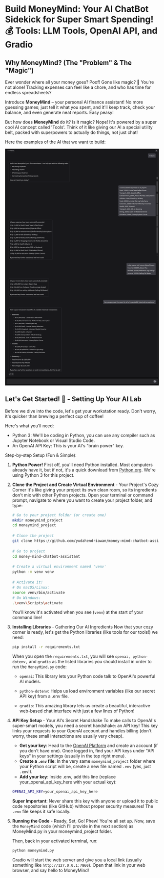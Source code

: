 # Build MoneyMind: Your AI ChatBot Sidekick for Super Smart Spending! 💰 Tools: LLM Tools, OpenAI API, and Gradio

## Why MoneyMind? (The "Problem" & The "Magic")

Ever wonder where all your money goes? Poof! Gone like magic? 💸 You're not alone! Tracking expenses can feel like a chore, and who has time for endless spreadsheets?

Introduce **MoneyMind** – your personal AI finance assistant! No more guessing games; just tell it what you spent, and it'll keep track, check your balance, and even generate neat reports. Easy peasy!

But how does **MoneyMind** do it? Is it magic? Nope! It's powered by a super cool AI concept called 'Tools'. Think of it like giving our AI a special utility belt, packed with superpowers to actually do things, not just chat!

Here the examples of the AI that we want to build:

![alt text](<CleanShot 2025-06-03 at 07.30.14@2x.png>)

## Let's Get Started! 🧪 - Setting Up Your AI Lab

Before we dive into the code, let's get your workstation ready. Don't worry, it's quicker than brewing a perfect cup of coffee!

Here's what you'll need:
- Python 3: We'll be coding in Python, you can use any compiler such as Jupyter Notebook or Visual Studio Code.
- An OpenAI API Key: This is your AI's "brain power" key.

Step-by-step Setup (Fun & Simple):
1. **Python Power!**
    First off, you'll need Python installed. Most computers already have it, but if not, it's a quick download from [Python.org](python.org). We're using Python 3 for this project.

2. **Clone the Project and Create Virtual Environment** - Your Project's Cozy Corner
    It's like giving your project its own clean room, so its ingredients don't mix with other Python projects. Open your terminal or command prompt, navigate to where you want to create your project folder, and type:

    ```bash
    # Go to your project folder (or create one)
    mkdir moneymind_project
    cd moneymind_project

    # Clone the project 
    git clone https://github.com/yudahendriawan/money-mind-chatbot-assistant.git

    # Go to project 
    cd money-mind-chatbot-assistant

    # Create a virtual environment named 'venv'
    python -m venv venv

    # Activate it!
    # On macOS/Linux:
    source venv/bin/activate
    # On Windows:
    .\venv\Scripts\activate
    ```

    You'll know it's activated when you see (`venv`) at the start of your command line!

3. **Installing Libraries** - Gathering Our AI Ingredients
    Now that your cozy corner is ready, let's get the Python libraries (like tools for our tools!) we need:

    ```bash
    pip install -r requirements.txt
    ```

    When you open the `requirements.txt`, you will see `openai, python-dotenv,` and `gradio` as the listed libraries you should install in order to run the `MoneyMind.py` code:

    - `openai`: This library lets your Python code talk to OpenAI's powerful AI models.

    - `python-dotenv`: Helps us load environment variables (like our secret API key) from a .env file.

    - `gradio`: This amazing library lets us create a beautiful, interactive web-based chat interface with just a few lines of Python!

4. **API Key Setup** - Your AI's Secret Handshake
    To make calls to OpenAI's super-smart models, you need a secret handshake: an API key! This key links your requests to your OpenAI account and handles billing (don't worry, these small interactions are usually very cheap).
    - **Get your key**: Head to the [OpenAI Platform](https://openai.com/api/) and create an account (if you don't have one). Once logged in, find your API keys under "API keys" in your settings (usually in the top right menu).
    - **Create a `.env` file**: In the very same `moneymind_project` folder where your Python script will be, create a new file named `.env` (yes, just `.env`!).
    - **Add your key**: Inside .env, add this line (replace your_openai_api_key_here with your actual key):

    ```bash
    OPENAI_API_KEY=your_openai_api_key_here
    ```

    **Super Important**: Never share this key with anyone or upload it to public code repositories (like GitHub) without proper security measures! The `.env` file keeps it safe locally.

5. **Running the Code** - Ready, Set, Go!
    Phew! You're all set up. Now, save the `MoneyMind` code (which I'll provide in the next section) as MoneyMind.py in your moneymind_project folder.

    Then, back in your activated terminal, run:

    ```bash
    python moneymind.py
    ```

    Gradio will start the web server and give you a local link (usually something like `http://127.0.0.1:7860`). Open that link in your web browser, and say hello to MoneyMind!

